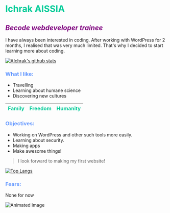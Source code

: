 # <span style="color:#00cc99">Ichrak AISSIA</span>
## <span style="color:purple">***Becode webdeveloper trainee***</span>
I have always been interested in coding. After working with WordPress for 2 months, I realised that was very much limited. That's why I decided to start learning more about coding.

[![AIchrak's github stats](https://github-readme-stats.vercel.app/api?username=AIchrak&show_icons=true&theme=tokyonight)](https://github.com/AIchrak/)
### <span style="color:#6699ff">**What I like:**</span>
- Travelling
- Learning about humane science
- Discovering new cultures


| <span style="color:#00cc99">Family</span> | <span style="color:#00cc99">Freedom</span> | <span style="color:#00cc99">Humanity</span> |
|----|----|----|

### <span style="color:#6699ff">**Objectives:**</span>

- Working on WordPress and other such tools more easily. 
- Learning about security.
- Making apps
- Make awesome things!

> I look forward to making my first website!

[![Top Langs](https://github-readme-stats.vercel.app/api/top-langs/?username=AIchrak&layout=compact)](https://github.com/anuraghazra/github-readme-stats)

### <span style="color:#6699ff">**Fears:**</span>
None for now

![Animated image](https://media0.giphy.com/media/VbnUQpnihPSIgIXuZv/giphy.gif?cid=ecf05e47v3hxlxcwcriawbs7m88z5xpe041rvl2dw5udlfe7&rid=giphy.gif&ct=g)